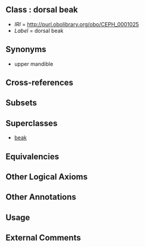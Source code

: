 
## Class : dorsal beak

 * *IRI* = http://purl.obolibrary.org/obo/CEPH_0001025
 * *Label* = dorsal beak

## Synonyms

 * upper mandible

## Cross-references


## Subsets


## Superclasses

 * [beak](../../CEPH/23/CEPH_0000023.md)

## Equivalencies


## Other Logical Axioms


## Other Annotations


## Usage


## External Comments

